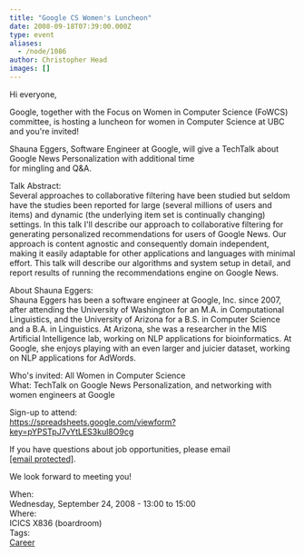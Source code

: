 ```yaml
---
title: "Google CS Women's Luncheon"
date: 2008-09-18T07:39:00.000Z
type: event
aliases:
  - /node/1086
author: Christopher Head
images: []
---
```


<div class="field field-name-body field-type-text-with-summary field-label-hidden"><div class="field-items"><div class="field-item even"><p>Hi everyone,</p>
<p>Google, together with the Focus on Women in Computer Science (FoWCS) committee, is hosting a luncheon for women in Computer Science at UBC and you&apos;re invited!</p>
<p>Shauna Eggers, Software Engineer at Google, will give a TechTalk about<br>
Google News Personalization with additional time<br>
for mingling and Q&amp;A.</p>
<!--break--><p>Talk Abstract:<br>
Several approaches to collaborative filtering have been studied but seldom have the studies been reported for large (several millions of users and items) and dynamic (the underlying item set is continually changing) settings. In this talk I&apos;ll describe our approach to collaborative filtering for generating personalized recommendations for users of Google News. Our approach is content agnostic and consequently domain independent, making it easily adaptable for other applications and languages with minimal effort. This talk will describe our algorithms and system setup in detail, and report results of running the recommendations engine on Google News.</p>
<p>About Shauna Eggers:<br>
Shauna Eggers has been a software engineer at Google, Inc. since 2007, after attending the University of Washington for an M.A. in Computational Linguistics, and the University of Arizona for a B.S. in Computer Science and a B.A. in Linguistics.  At Arizona, she was a researcher in the MIS Artificial Intelligence lab, working on NLP applications for bioinformatics.  At Google, she enjoys playing with an even larger and juicier dataset, working on NLP applications for AdWords.</p>
<p>Who&apos;s invited:  All Women in Computer Science<br>
What:  TechTalk on Google News Personalization, and networking with women engineers at Google</p>
<p>Sign-up to attend:<br>
<a href="https://spreadsheets.google.com/viewform?key=pYPSTpJ7vYtLES3kul8O9cg">https://spreadsheets.google.com/viewform?key=pYPSTpJ7vYtLES3kul8O9cg</a></p>
<p>If you have questions about job opportunities, please email <a href="/cdn-cgi/l/email-protection#bddedcd0cdc8ced8cbd8d3c9cefddad2d2dad1d893ded2d0"><span class="__cf_email__" data-cfemail="d3b0b2bea3a6a0b6a5b6bda7a093b4bcbcb4bfb6fdb0bcbefd">[email&#xA0;protected]</span></a>.</p>
<p>We look forward to meeting you!</p>
</div></div></div><div class="field field-name-field-dates field-type-datetime field-label-above"><div class="field-label">When:&#xA0;</div><div class="field-items"><div class="field-item even"><span class="date-display-single">Wednesday, September 24, 2008 - <span class="date-display-range"><span class="date-display-start">13:00</span> to <span class="date-display-end">15:00</span></span></span></div></div></div><div class="field field-name-field-location field-type-text field-label-above"><div class="field-label">Where:&#xA0;</div><div class="field-items"><div class="field-item even">ICICS X836 (boardroom)</div></div></div>    <footer>
    <div class="field field-name-field-tags field-type-taxonomy-term-reference field-label-above"><div class="field-label">Tags:&#xA0;</div><div class="field-items"><div class="field-item even"><a href="/career">Career</a></div></div></div>      </footer>
